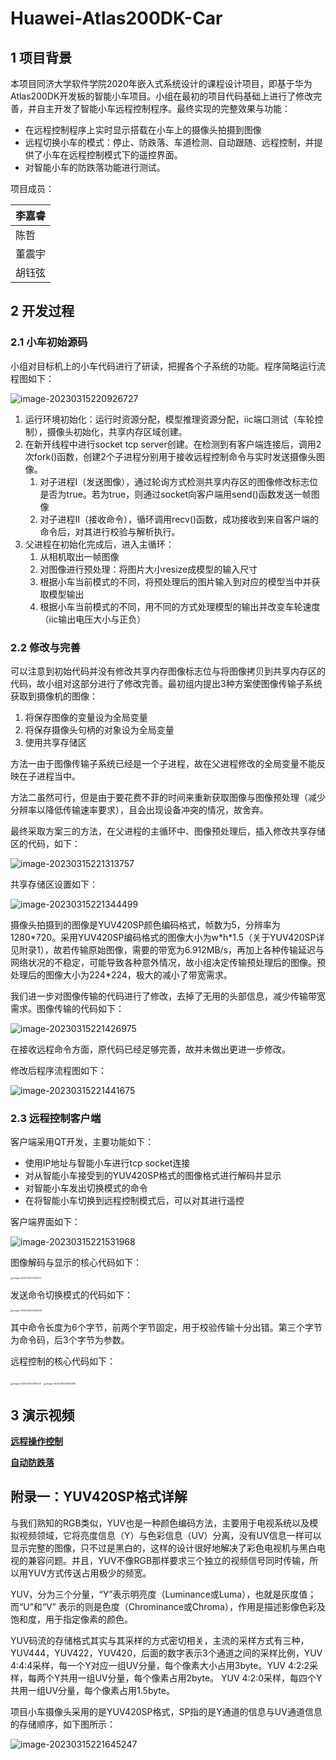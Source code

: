 # Huawei-Atlas200DK-Car

## 1 项目背景

本项目同济大学软件学院2020年嵌入式系统设计的课程设计项目，即基于华为Atlas200DK开发板的智能小车项目。小组在最初的项目代码基础上进行了修改完善，并自主开发了智能小车远程控制程序。最终实现的完整效果与功能：

- 在远程控制程序上实时显示搭载在小车上的摄像头拍摄到图像
- 远程切换小车的模式：停止、防跌落、车道检测、自动跟随、远程控制，并提供了小车在远程控制模式下的遥控界面。
- 对智能小车的防跌落功能进行测试。

项目成员：

| 李嘉睿 |
| ------ |
| 陈哲   |
| 董震宇 |
| 胡钰弦 |



## 2 开发过程

### 2.1 小车初始源码

小组对目标机上的小车代码进行了研读，把握各个子系统的功能。程序简略运行流程图如下：

![image-20230315220926727](/Users/dzy/Desktop/Huawei-Atlas200DK-Car/assets/1.png)

1. 运行环境初始化：运行时资源分配，模型推理资源分配，iic端口测试（车轮控制），摄像头初始化，共享内存区域创建。
2. 在新开线程中进行socket tcp server创建。在检测到有客户端连接后，调用2次fork()函数，创建2个子进程分别用于接收远程控制命令与实时发送摄像头图像。
   1. 对子进程Ⅰ（发送图像），通过轮询方式检测共享内存区的图像修改标志位是否为true。若为true，则通过socket向客户端用send()函数发送一帧图像
   2. 对子进程Ⅱ（接收命令），循环调用recv()函数，成功接收到来自客户端的命令后，对其进行校验与解析执行。
3. 父进程在初始化完成后，进入主循环：
   1. 从相机取出一帧图像
   2. 对图像进行预处理：将图片大小resize成模型的输入尺寸
   3. 根据小车当前模式的不同，将预处理后的图片输入到对应的模型当中并获取模型输出
   4. 根据小车当前模式的不同，用不同的方式处理模型的输出并改变车轮速度（iic输出电压大小与正负）

### 2.2 修改与完善

可以注意到初始代码并没有修改共享内存图像标志位与将图像拷贝到共享内存区的代码，故小组对这部分进行了修改完善。最初组内提出3种方案使图像传输子系统获取到摄像机的图像：

1. 将保存图像的变量设为全局变量
2. 将保存摄像头句柄的对象设为全局变量
3. 使用共享存储区

方法一由于图像传输子系统已经是一个子进程，故在父进程修改的全局变量不能反映在子进程当中。

方法二虽然可行，但是由于要花费不菲的时间来重新获取图像与图像预处理（减少分辨率以降低传输速率要求），且会出现设备冲突的情况，故舍弃。

最终采取方案三的方法，在父进程的主循环中、图像预处理后，插入修改共享存储区的代码，如下：

![image-20230315221313757](/Users/dzy/Desktop/Huawei-Atlas200DK-Car/assets/3.png)

共享存储区设置如下：

 ![image-20230315221344499](/Users/dzy/Desktop/Huawei-Atlas200DK-Car/assets/4.png)

摄像头拍摄到的图像是YUV420SP颜色编码格式，帧数为5，分辨率为1280\*720。采用YUV420SP编码格式的图像大小为w\*h\*1.5（关于YUV420SP详见附录1），故若传输原始图像，需要的带宽为6.912MB/s，再加上各种传输延迟与网络状况的不稳定，可能导致各种意外情况，故小组决定传输预处理后的图像。预处理后的图像大小为224*224，极大的减小了带宽需求。

我们进一步对图像传输的代码进行了修改，去掉了无用的头部信息，减少传输带宽需求。图像传输的代码如下：

![image-20230315221426975](/Users/dzy/Desktop/Huawei-Atlas200DK-Car/assets/5.png)

在接收远程命令方面，原代码已经足够完善，故并未做出更进一步修改。

修改后程序流程图如下：

![image-20230315221441675](/Users/dzy/Desktop/Huawei-Atlas200DK-Car/assets/6.png)

### 2.3 远程控制客户端

客户端采用QT开发，主要功能如下：

- 使用IP地址与智能小车进行tcp socket连接
- 对从智能小车接受到的YUV420SP格式的图像格式进行解码并显示
- 对智能小车发出切换模式的命令
- 在将智能小车切换到远程控制模式后，可以对其进行遥控 

客户端界面如下：

![image-20230315221531968](/Users/dzy/Desktop/Huawei-Atlas200DK-Car/assets/7.png)

图像解码与显示的核心代码如下：

<img src="/Users/dzy/Desktop/Huawei-Atlas200DK-Car/assets/8.png" alt="image-20230315221551707" style="zoom:25%;" />

发送命令切换模式的代码如下：

<img src="/Users/dzy/Desktop/Huawei-Atlas200DK-Car/assets/9.png" alt="image-20230315221604074" style="zoom:25%;" />

其中命令长度为6个字节，前两个字节固定，用于校验传输十分出错。第三个字节为命令码，后3个字节为参数。

 

远程控制的核心代码如下：

<img src="/Users/dzy/Desktop/Huawei-Atlas200DK-Car/assets/10.png" alt="image-20230315221615441" style="zoom:25%;" />

<img src="/Users/dzy/Desktop/Huawei-Atlas200DK-Car/assets/11.png" alt="image-20230315221624383" style="zoom:25%;" />



## 3 演示视频

**[远程操作控制](assets/demoVideo1.mp4)**

**[自动防跌落](assets/demoVideo2.mp4)**

## 附录一：YUV420SP格式详解

与我们熟知的RGB类似，YUV也是一种颜色编码方法，主要用于电视系统以及模拟视频领域，它将亮度信息（Y）与色彩信息（UV）分离，没有UV信息一样可以显示完整的图像，只不过是黑白的，这样的设计很好地解决了彩色电视机与黑白电视的兼容问题。并且，YUV不像RGB那样要求三个独立的视频信号同时传输，所以用YUV方式传送占用极少的频宽。

YUV，分为三个分量，“Y”表示明亮度（Luminance或Luma），也就是灰度值；而“U”和“V” 表示的则是色度（Chrominance或Chroma），作用是描述影像色彩及饱和度，用于指定像素的颜色。

YUV码流的存储格式其实与其采样的方式密切相关，主流的采样方式有三种，YUV444，YUV422，YUV420，后面的数字表示3个通道之间的采样比例，YUV 4:4:4采样，每一个Y对应一组UV分量，每个像素大小占用3byte。YUV 4:2:2采样，每两个Y共用一组UV分量，每个像素占用2byte。 YUV 4:2:0采样，每四个Y共用一组UV分量，每个像素占用1.5byte。

项目小车摄像头采用的是YUV420SP格式，SP指的是Y通道的信息与UV通道信息的存储顺序，如下图所示：

![image-20230315221645247](/Users/dzy/Desktop/Huawei-Atlas200DK-Car/assets/12.png)
